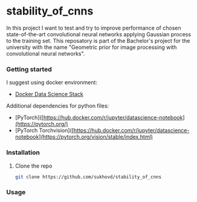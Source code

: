 # stability_of_cnns
In this project I want to test and try to improve performance of chosen state-of-the-art convolutional neural networks applying Gaussian process to the training set.
This reposatory is part of the Bachelor's project for the university with the name "Geometric prior for image processing with convolutional neural networks".

### Getting started

I suggest using docker environment:
* [Docker Data Science Stack](https://hub.docker.com/r/jupyter/datascience-notebook)

Additional dependencies for python files:
* [PyTorch]([https://hub.docker.com/r/jupyter/datascience-notebook](https://pytorch.org/)
* [PyTorch Torchvision]([https://hub.docker.com/r/jupyter/datascience-notebook](https://pytorch.org/vision/stable/index.html)

### Installation

1. Clone the repo
   ```sh
   git clone https://github.com/sukhovd/stability_of_cnns
   ```

### Usage
